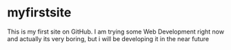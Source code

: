 # myfirstsite

This is my first site on GitHub. I am trying some Web Development right now and actually its very boring, but i will be developing it in the near future
